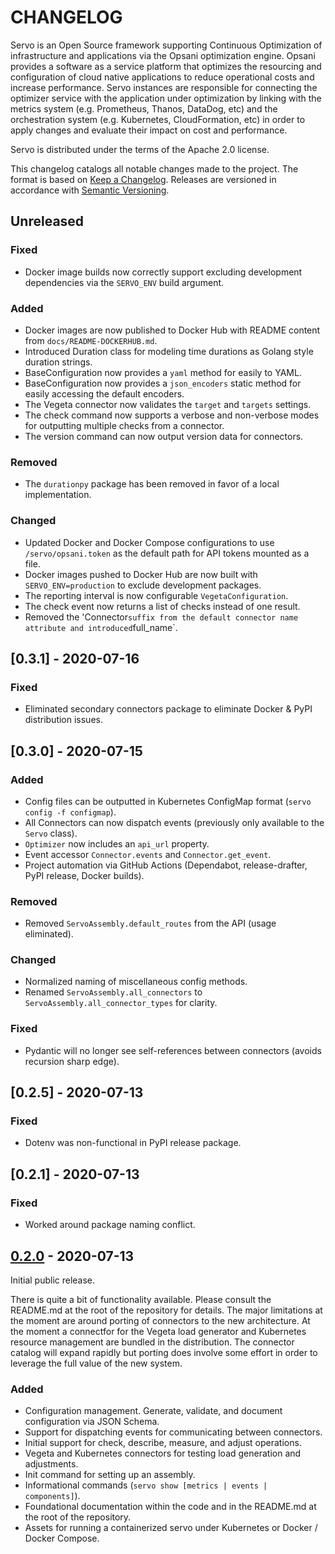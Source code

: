 # CHANGELOG

Servo is an Open Source framework supporting Continuous Optimization of infrastructure
and applications via the Opsani optimization engine. Opsani provides a software as a
service platform that optimizes the resourcing and configuration of cloud native
applications to reduce operational costs and increase performance. Servo instances are
responsible for connecting the optimizer service with the application under optimization
by linking with the metrics system (e.g. Prometheus, Thanos, DataDog, etc) and the
orchestration system (e.g. Kubernetes, CloudFormation, etc) in order to apply changes
and evaluate their impact on cost and performance.

Servo is distributed under the terms of the Apache 2.0 license. 

This changelog catalogs all notable changes made to the project. The format
is based on [Keep a Changelog](https://keepachangelog.com/en/1.0.0/). Releases are 
versioned in accordance with [Semantic Versioning](https://semver.org/spec/v2.0.0.html).

## Unreleased

### Fixed
- Docker image builds now correctly support excluding development dependencies via the `SERVO_ENV` build argument.

### Added
- Docker images are now published to Docker Hub with README content from `docs/README-DOCKERHUB.md`.
- Introduced Duration class for modeling time durations as Golang style duration strings.
- BaseConfiguration now provides a `yaml` method for easily to YAML.
- BaseConfiguration now provides a `json_encoders` static method for easily accessing the default encoders.
- The Vegeta connector now validates the `target` and `targets` settings.
- The check command now supports a verbose and non-verbose modes for outputting multiple checks from a connector.
- The version command can now output version data for connectors.

### Removed
- The `durationpy` package has been removed in favor of a local implementation.

### Changed
- Updated Docker and Docker Compose configurations to use `/servo/opsani.token` as the default path for API tokens mounted as a file.
- Docker images pushed to Docker Hub are now built with `SERVO_ENV=production` to exclude development packages.
- The reporting interval is now configurable `VegetaConfiguration`.
- The check event now returns a list of checks instead of one result.
- Removed the 'Connector` suffix from the default connector name attribute and introduced `full_name`.

## [0.3.1] - 2020-07-16

### Fixed
- Eliminated secondary connectors package to eliminate Docker & PyPI distribution issues.

## [0.3.0] - 2020-07-15

### Added
- Config files can be outputted in Kubernetes ConfigMap format (`servo config -f configmap`).
- All Connectors can now dispatch events (previously only available to the `Servo` class).
- `Optimizer` now includes an `api_url` property.
- Event accessor `Connector.events` and `Connector.get_event`.
- Project automation via GitHub Actions (Dependabot, release-drafter, PyPI release, Docker builds).

### Removed
- Removed `ServoAssembly.default_routes` from the API (usage eliminated).

### Changed
- Normalized naming of miscellaneous config methods.
- Renamed `ServoAssembly.all_connectors` to `ServoAssembly.all_connector_types` for clarity.

### Fixed
- Pydantic will no longer see self-references between connectors (avoids recursion sharp edge).

## [0.2.5] - 2020-07-13

### Fixed
- Dotenv was non-functional in PyPI release package.

## [0.2.1] - 2020-07-13

### Fixed
- Worked around package naming conflict.

## [0.2.0] - 2020-07-13

Initial public release.

There is quite a bit of functionality available. Please consult the README.md at the
root of the repository for details. The major limitations at the moment are around porting
of connectors to the new architecture. At the moment a connectfor for the Vegeta load 
generator and Kubernetes resource management are bundled in the distribution. The connector
catalog will expand rapidly but porting does involve some effort in order to leverage the
full value of the new system.

### Added
- Configuration management. Generate, validate, and document configuration via JSON Schema.
- Support for dispatching events for communicating between connectors.
- Initial support for check, describe, measure, and adjust operations.
- Vegeta and Kubernetes connectors for testing load generation and adjustments.
- Init command for setting up an assembly.
- Informational commands (`servo show [metrics | events | components]`).
- Foundational documentation within the code and in the README.md at the root of the repository.
- Assets for running a containerized servo under Kubernetes or Docker / Docker Compose.

[Unreleased]: https://github.com/opsani/servox/compare/v0.2.0...HEAD
[0.2.0]: https://github.com/opsani/servox/releases/tag/v0.2.0
